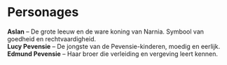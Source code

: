 # Personages

**Aslan** – De grote leeuw en de ware koning van Narnia. Symbool van goedheid en rechtvaardigheid.  
**Lucy Pevensie** – De jongste van de Pevensie-kinderen, moedig en eerlijk.  
**Edmund Pevensie** – Haar broer die verleiding en vergeving leert kennen.
